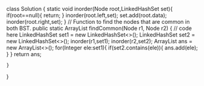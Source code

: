 class Solution {
    static void inorder(Node root,LinkedHashSet<Integer> set){
        if(root==null){
            return;
        }
        inorder(root.left,set);
        set.add(root.data);
        inorder(root.right,set);
    }
    // Function to find the nodes that are common in both BST.
    public static ArrayList<Integer> findCommon(Node r1, Node r2) {
        // code here
        LinkedHashSet<Integer> set1 = new LinkedHashSet<>();
        LinkedHashSet<Integer> set2 = new LinkedHashSet<>();
        inorder(r1,set1);
        inorder(r2,set2);
        ArrayList<Integer> ans = new ArrayList<>();
        for(Integer ele:set1){
            if(set2.contains(ele)){
                ans.add(ele);
            }
        }
        return ans;
        
    }
}
